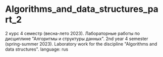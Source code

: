 # Algorithms_and_data_structures_part_2
2 курс 4 семестр (весна-лето 2023). Лабораторные работы по дисциплине "Алгоритмы и структуры данных". 2nd year 4 semester (spring-summer 2023). Laboratory work for the discipline "Algorithms and data structures".  language: rus
